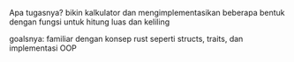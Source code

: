 Apa tugasnya? 
bikin kalkulator dan mengimplementasikan beberapa bentuk dengan fungsi untuk hitung luas dan keliling

goalsnya: familiar dengan konsep rust seperti structs, traits, dan implementasi OOP
